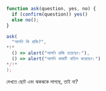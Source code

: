
```js run
function ask(question, yes, no) {
  if (confirm(question)) yes()
  else no();
}

ask(
  "আপনি কি রাজি?",
*!*
  () => alert("আপনি রাজি হয়েছেন।"),
  () => alert("আপনি কাজটি বাতিল করেছেন।")
*/!*
);
```

দেখতে ছোট এবং ঝকঝকে লাগছে, তাই না?
